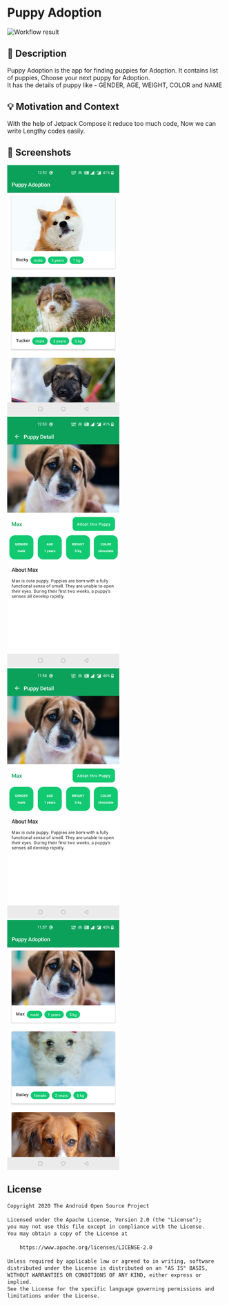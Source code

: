 # Puppy Adoption

![Workflow result](https://github.com/mohd-naushaaad/PuppyAoption/workflows/Check/badge.svg)

## :scroll: Description

Puppy Adoption is the app for finding puppies for Adoption. It contains list of puppies, Choose your
next puppy for Adoption.
<br />
It has the details of puppy like - GENDER, AGE, WEIGHT, COLOR and NAME

## :bulb: Motivation and Context

With the help of Jetpack Compose it reduce too much code, Now we can write Lengthy codes easily.
<br />

## :camera_flash: Screenshots

<img src="/results/screenshot_1.png" width="260">&emsp;<img src="/results/screenshot_2.png" width="260">
<br />
<img src="/results/screenshot_4.png" width="260">&emsp;<img src="/results/screenshot_3.png" width="260">
<br />

## License

```
Copyright 2020 The Android Open Source Project

Licensed under the Apache License, Version 2.0 (the "License");
you may not use this file except in compliance with the License.
You may obtain a copy of the License at

    https://www.apache.org/licenses/LICENSE-2.0

Unless required by applicable law or agreed to in writing, software
distributed under the License is distributed on an "AS IS" BASIS,
WITHOUT WARRANTIES OR CONDITIONS OF ANY KIND, either express or implied.
See the License for the specific language governing permissions and
limitations under the License.
```